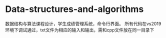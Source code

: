 # Data-structures-and-algorithms
数据结构与算法课程设计，学生成绩管理系统，命令行界面。
所有代码在vs2019环境下调试通过，txt文件为相应的输入和输出，需和cpp文件放在同一目录下
